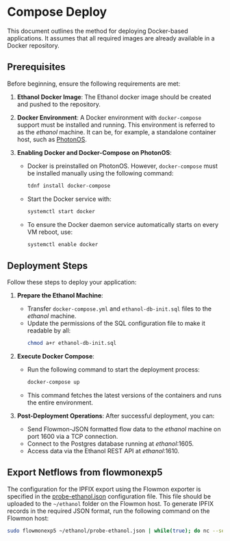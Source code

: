 # Compose Deploy

This document outlines the method for deploying Docker-based applications. It assumes that all required images are already available in a Docker repository.

## Prerequisites

Before beginning, ensure the following requirements are met:

1. **Ethanol Docker Image**: The Ethanol docker image should be created and pushed to the repository.

2. **Docker Environment**: A Docker environment with `docker-compose` support must be installed and running. This environment is referred to as the *ethanol* machine. It can be, for example, a standalone container host, such as [PhotonOS](https://vmware.github.io/photon/).

3. **Enabling Docker and Docker-Compose on PhotonOS**:
   - Docker is preinstalled on PhotonOS. However, `docker-compose` must be installed manually using the following command:  
     ```bash
     tdnf install docker-compose
     ```
   - Start the Docker service with:
     ```bash
     systemctl start docker
     ```
   - To ensure the Docker daemon service automatically starts on every VM reboot, use:
     ```bash
     systemctl enable docker
     ```

## Deployment Steps

Follow these steps to deploy your application:

1. **Prepare the Ethanol Machine**:
   - Transfer `docker-compose.yml` and `ethanol-db-init.sql` files to the *ethanol* machine.
   - Update the permissions of the SQL configuration file to make it readable by all:
     ```bash
     chmod a+r ethanol-db-init.sql
     ```

2. **Execute Docker Compose**:
   - Run the following command to start the deployment process:
     ```bash
     docker-compose up
     ```
   - This command fetches the latest versions of the containers and runs the entire environment.

3. **Post-Deployment Operations**:
   After successful deployment, you can:
   - Send Flowmon-JSON formatted flow data to the *ethanol* machine on port 1600 via a TCP connection.
   - Connect to the Postgres database running at *ethanol*:1605.
   - Access data via the Ethanol REST API at *ethanol*:1610.

## Export Netflows from flowmonexp5

The configuration for the IPFIX export using the Flowmon exporter is specified in the [probe-ethanol.json](probe-ethanol.json) configuration file.
This file should be uploaded to the `~/ethanol` folder on the Flowmon host. To generate IPFIX records in the required JSON format, run the following command on the Flowmon host:

```bash
sudo flowmonexp5 ~/ethanol/probe-ethanol.json | while(true); do nc --send-only IP-OF-ETHANOL-DOCKER-HOST 1600; sleep 5; done
```